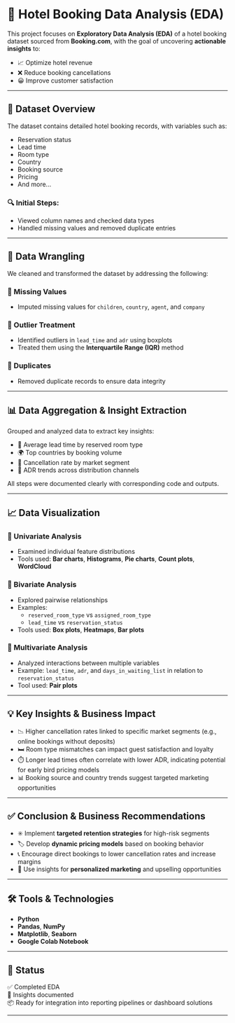 # 🏨 Hotel Booking Data Analysis (EDA)

This project focuses on **Exploratory Data Analysis (EDA)** of a hotel booking dataset sourced from **Booking.com**, with the goal of uncovering **actionable insights** to:

- 📈 Optimize hotel revenue  
- ❌ Reduce booking cancellations  
- 😀 Improve customer satisfaction  

---

## 📂 Dataset Overview

The dataset contains detailed hotel booking records, with variables such as:

- Reservation status  
- Lead time  
- Room type  
- Country  
- Booking source  
- Pricing  
- And more...

### 🔍 Initial Steps:
- Viewed column names and checked data types  
- Handled missing values and removed duplicate entries  

---

## 🧹 Data Wrangling

We cleaned and transformed the dataset by addressing the following:

### 🔧 Missing Values
- Imputed missing values for `children`, `country`, `agent`, and `company`

### 🚨 Outlier Treatment
- Identified outliers in `lead_time` and `adr` using boxplots  
- Treated them using the **Interquartile Range (IQR)** method  

### 🧽 Duplicates
- Removed duplicate records to ensure data integrity

---

## 📊 Data Aggregation & Insight Extraction

Grouped and analyzed data to extract key insights:

- 📅 Average lead time by reserved room type  
- 🌍 Top countries by booking volume  
- 💼 Cancellation rate by market segment  
- 💸 ADR trends across distribution channels  

All steps were documented clearly with corresponding code and outputs.

---

## 📈 Data Visualization

### 🔹 Univariate Analysis
- Examined individual feature distributions  
- Tools used: **Bar charts**, **Histograms**, **Pie charts**, **Count plots**, **WordCloud**

### 🔸 Bivariate Analysis
- Explored pairwise relationships  
- Examples:
  - `reserved_room_type` vs `assigned_room_type`  
  - `lead_time` vs `reservation_status`  
- Tools used: **Box plots**, **Heatmaps**, **Bar plots**

### 🔺 Multivariate Analysis
- Analyzed interactions between multiple variables  
- Example: `lead_time`, `adr`, and `days_in_waiting_list` in relation to `reservation_status`  
- Tool used: **Pair plots**

---

## 💡 Key Insights & Business Impact

- 📉 Higher cancellation rates linked to specific market segments (e.g., online bookings without deposits)  
- 🛏️ Room type mismatches can impact guest satisfaction and loyalty  
- ⏱️ Longer lead times often correlate with lower ADR, indicating potential for early bird pricing models  
- 📊 Booking source and country trends suggest targeted marketing opportunities  

---

## ✅ Conclusion & Business Recommendations

- ✳️ Implement **targeted retention strategies** for high-risk segments  
- 🏷️ Develop **dynamic pricing models** based on booking behavior  
- 📞 Encourage direct bookings to lower cancellation rates and increase margins  
- 📢 Use insights for **personalized marketing** and upselling opportunities  

---

## 🛠 Tools & Technologies

- **Python**  
- **Pandas**, **NumPy**  
- **Matplotlib**, **Seaborn**  
- **Google Colab Notebook**

---

## 📌 Status

✅ Completed EDA  
🧠 Insights documented  
📦 Ready for integration into reporting pipelines or dashboard solutions

---

